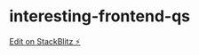 # interesting-frontend-qs

[Edit on StackBlitz ⚡️](https://stackblitz.com/edit/stackblitz-starters-tgh2gf)
